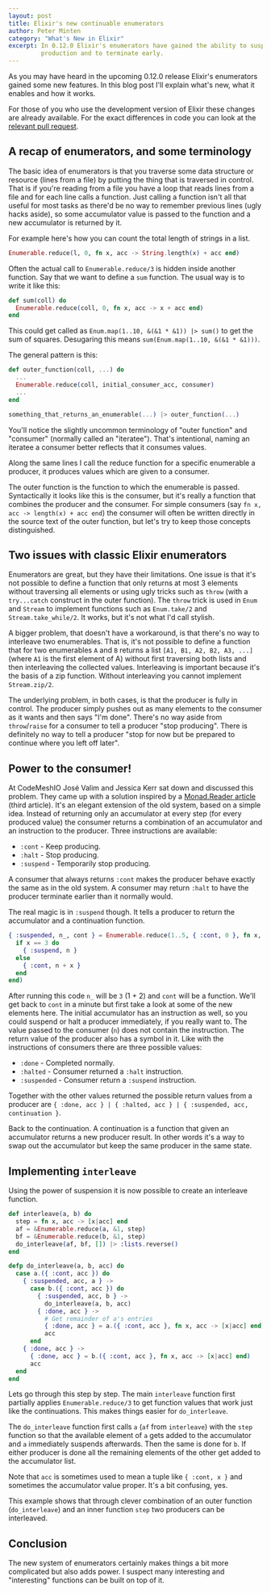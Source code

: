 ```yaml
---
layout: post
title: Elixir's new continuable enumerators
author: Peter Minten
category: "What's New in Elixir"
excerpt: In 0.12.0 Elixir's enumerators have gained the ability to suspend value
         production and to terminate early.
---
```


As you may have heard in the upcoming 0.12.0 release Elixir's enumerators gained
some new features. In this blog post I'll explain what's new, what it enables
and how it works.

For those of you who use the development version of Elixir these changes are
already available. For the exact differences in code you can look at the
[relevant pull request](https://github.com/elixir-lang/elixir/pull/1922).

## A recap of enumerators, and some terminology

The basic idea of enumerators is that you traverse some data structure or
resource (lines from a file) by putting the thing that is traversed in control.
That is if you're reading from a file you have a loop that reads lines from a
file and for each line calls a function. Just calling a function isn't all that
useful for most tasks as there'd be no way to remember previous lines (ugly
hacks aside), so some accumulator value is passed to the function and a new
accumulator is returned by it.

For example here's how you can count the total length of strings in a list.

```elixir
Enumerable.reduce(l, 0, fn x, acc -> String.length(x) + acc end)
```

Often the actual call to `Enumerable.reduce/3` is hidden inside another
function.  Say that we want to define a `sum` function. The usual way is to
write it like this:

```elixir
def sum(coll) do
  Enumerable.reduce(coll, 0, fn x, acc -> x + acc end)
end
```

This could get called as `Enum.map(1..10, &(&1 * &1)) |> sum()` to get the sum of
squares. Desugaring this means `sum(Enum.map(1..10, &(&1 * &1)))`.

The general pattern is this:

```elixir
def outer_function(coll, ...) do
  ...
  Enumerable.reduce(coll, initial_consumer_acc, consumer)
  ...
end

something_that_returns_an_enumerable(...) |> outer_function(...)
```

You'll notice the slightly uncommon terminology of "outer function" and
"consumer" (normally called an "iteratee"). That's intentional, naming an
iteratee a consumer better reflects that it consumes values.

Along the same lines I call the reduce function for a specific enumerable a
producer, it produces values which are given to a consumer.

The outer function is the function to which the enumerable is passed.
Syntactically it looks like this is the consumer, but it's really a function
that combines the producer and the consumer. For simple consumers (say `fn x,
acc -> length(x) + acc end`) the consumer will often be written directly in the
source text of the outer function, but let's try to keep those concepts
distinguished.

## Two issues with classic Elixir enumerators

Enumerators are great, but they have their limitations. One issue is that it's
not possible to define a function that only returns at most 3 elements without
traversing all elements or using ugly tricks such as `throw` (with a
`try...catch` construct in the outer function). The `throw` trick is used in
`Enum` and `Stream` to implement functions such as `Enum.take/2` and
`Stream.take_while/2`. It works, but it's not what I'd call stylish.

A bigger problem, that doesn't have a workaround, is that there's no way to
interleave two enumerables. That is, it's not possible to define a function that
for two enumerables `A` and `B` returns a list `[A1, B1, A2, B2, A3, ...]`
(where `A1` is the first element of A) without first traversing both lists and
then interleaving the collected values. Interleaving is important because it's
the basis of a zip function. Without interleaving you cannot implement
`Stream.zip/2`.

The underlying problem, in both cases, is that the producer is fully in control.
The producer simply pushes out as many elements to the consumer as it wants and
then says "I'm done". There's no way aside from `throw`/`raise` for a consumer
to tell a producer "stop producing". There is definitely no way to tell a
producer "stop for now but be prepared to continue where you left off later".

## Power to the consumer!

At CodeMeshIO José Valim and Jessica Kerr sat down and discussed this problem.
They came up with a solution inspired by a [Monad.Reader
article](http://themonadreader.files.wordpress.com/2010/05/issue16.pdf) (third
article). It's an elegant extension of the old system, based on a simple idea.
Instead of returning only an accumulator at every step (for every produced
value) the consumer returns a combination of an accumulator and an instruction
to the producer. Three instructions are available:

* `:cont` - Keep producing.
* `:halt` - Stop producing.
* `:suspend` - Temporarily stop producing.

A consumer that always returns `:cont` makes the producer behave exactly the
same as in the old system. A consumer may return `:halt` to have the producer
terminate earlier than it normally would.

The real magic is in `:suspend` though. It tells a producer to return the
accumulator and a continuation function. 

```elixir
{ :suspended, n_, cont } = Enumerable.reduce(1..5, { :cont, 0 }, fn x, n ->
  if x == 3 do
    { :suspend, n }
  else
    { :cont, n + x }
  end
end)
```

After running this code `n_` will be `3` (1 + 2) and `cont` will be a
function. We'll get back to `cont` in a minute but first take a look at some of
the new elements here. The initial accumulator has an instruction as well, so
you could suspend or halt a producer immediately, if you really want to. The
value passed to the consumer (`n`) does not contain the instruction. The return
value of the producer also has a symbol in it. Like with the instructions of
consumers there are three possible values:

* `:done` - Completed normally.
* `:halted` - Consumer returned a `:halt` instruction.
* `:suspended` - Consumer return a `:suspend` instruction.

Together with the other values returned the possible return values from a
producer are `{ :done, acc } | { :halted, acc } | { :suspended, acc,
continuation }`.

Back to the continuation. A continuation is a function that given an accumulator
returns a new producer result. In other words it's a way to swap out the
accumulator but keep the same producer in the same state.

## Implementing `interleave`

Using the power of suspension it is now possible to create an interleave
function.

```elixir
def interleave(a, b) do
  step = fn x, acc -> [x|acc] end
  af = &Enumerable.reduce(a, &1, step)
  bf = &Enumerable.reduce(b, &1, step)
  do_interleave(af, bf, []) |> :lists.reverse()
end

defp do_interleave(a, b, acc) do
  case a.({ :cont, acc }) do
    { :suspended, acc, a } ->
      case b.({ :cont, acc }) do
        { :suspended, acc, b } ->
          do_interleave(a, b, acc)
        { :done, acc } ->
          # Get remainder of a's entries
          { :done, acc } = a.({ :cont, acc }, fn x, acc -> [x|acc] end)
          acc
      end
    { :done, acc } ->
      { :done, acc } = b.({ :cont, acc }, fn x, acc -> [x|acc] end)
      acc
  end
end
```

Lets go through this step by step. The main `interleave` function first
partially applies `Enumerable.reduce/3` to get function values that work just
like the continuations. This makes things easier for `do_interleave`.

The `do_interleave` function first calls `a` (`af` from `interleave`) with the
`step` function so that the available element of `a` gets added to the
accumulator and `a` immediately suspends afterwards. Then the same is done for
`b`. If either producer is done all the remaining elements of the other get
added to the accumulator list.

Note that `acc` is sometimes used to mean a tuple like `{ :cont, x }` and
sometimes the accumulator value proper. It's a bit confusing, yes.

This example shows that through clever combination of an outer function
(`do_interleave`) and an inner function `step` two producers can be interleaved.

## Conclusion

The new system of enumerators certainly makes things a bit more complicated but
also adds power. I suspect many interesting and "interesting" functions can be
built on top of it.
